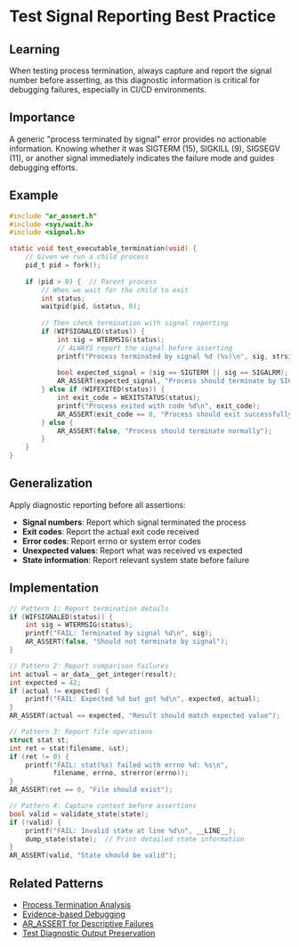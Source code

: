 # Test Signal Reporting Best Practice

## Learning
When testing process termination, always capture and report the signal number before asserting, as this diagnostic information is critical for debugging failures, especially in CI/CD environments.

## Importance
A generic "process terminated by signal" error provides no actionable information. Knowing whether it was SIGTERM (15), SIGKILL (9), SIGSEGV (11), or another signal immediately indicates the failure mode and guides debugging efforts.

## Example
```c
#include "ar_assert.h"
#include <sys/wait.h>
#include <signal.h>

static void test_executable_termination(void) {
    // Given we run a child process
    pid_t pid = fork();
    
    if (pid > 0) {  // Parent process
        // When we wait for the child to exit
        int status;
        waitpid(pid, &status, 0);
        
        // Then check termination with signal reporting
        if (WIFSIGNALED(status)) {
            int sig = WTERMSIG(status);
            // ALWAYS report the signal before asserting
            printf("Process terminated by signal %d (%s)\n", sig, strsignal(sig));
            
            bool expected_signal = (sig == SIGTERM || sig == SIGALRM);
            AR_ASSERT(expected_signal, "Process should terminate by SIGTERM or SIGALRM");
        } else if (WIFEXITED(status)) {
            int exit_code = WEXITSTATUS(status);
            printf("Process exited with code %d\n", exit_code);
            AR_ASSERT(exit_code == 0, "Process should exit successfully");
        } else {
            AR_ASSERT(false, "Process should terminate normally");
        }
    }
}
```

## Generalization
Apply diagnostic reporting before all assertions:
- **Signal numbers**: Report which signal terminated the process
- **Exit codes**: Report the actual exit code received
- **Error codes**: Report errno or system error codes
- **Unexpected values**: Report what was received vs expected
- **State information**: Report relevant system state before failure

## Implementation
```c
// Pattern 1: Report termination details
if (WIFSIGNALED(status)) {
    int sig = WTERMSIG(status);
    printf("FAIL: Terminated by signal %d\n", sig);
    AR_ASSERT(false, "Should not terminate by signal");
}

// Pattern 2: Report comparison failures
int actual = ar_data__get_integer(result);
int expected = 42;
if (actual != expected) {
    printf("FAIL: Expected %d but got %d\n", expected, actual);
}
AR_ASSERT(actual == expected, "Result should match expected value");

// Pattern 3: Report file operations
struct stat st;
int ret = stat(filename, &st);
if (ret != 0) {
    printf("FAIL: stat(%s) failed with errno %d: %s\n", 
           filename, errno, strerror(errno));
}
AR_ASSERT(ret == 0, "File should exist");

// Pattern 4: Capture context before assertions
bool valid = validate_state(state);
if (!valid) {
    printf("FAIL: Invalid state at line %d\n", __LINE__);
    dump_state(state);  // Print detailed state information
}
AR_ASSERT(valid, "State should be valid");
```

## Related Patterns
- [Process Termination Analysis](process-termination-analysis.md)
- [Evidence-based Debugging](evidence-based-debugging.md)
- [AR_ASSERT for Descriptive Failures](ar-assert-descriptive-failures.md)
- [Test Diagnostic Output Preservation](test-diagnostic-output-preservation.md)